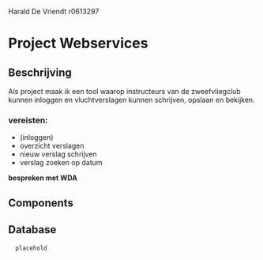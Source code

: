Harald De Vriendt
r0613297
# Project Webservices #
## Beschrijving ##
Als project maak ik een tool waarop instructeurs van de zweefvliegclub kunnen inloggen en vluchtverslagen kunnen schrijven, opslaan en bekijken.

### vereisten: ###
- (inloggen)
- overzicht verslagen
- nieuw verslag schrijven
- verslag zoeken op datum

**bespreken met WDA**

## Components ##


## Database ##
      placehold